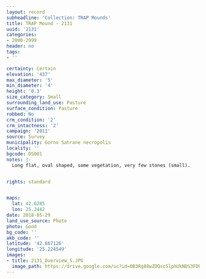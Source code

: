 ```yaml
---
layout: record
subheadline: 'Collection: TRAP Mounds'
title: TRAP Mound - 2131
uuid: '2131'
categories:
- 2000-2999
header: no
tags:
- ''

certainty: Certain
elevation: '437'
max_diameter: '5'
min_diameter: '4'
height: '0.3'
size_category: Small
surrounding_land_use: Pasture
surface_condition: Pasture
robbed: No
crm_condition: '2'
crm_intactness: '2'
campaign: '2011'
source: Survey
municipality: Gorno Sahrane necropolis
locality: ''
bgcode: DS001
notes: |-
  Long flat, oval shaped, some vegetation, very few stones (small).


rights: standard


maps:
  lat: 42.6285
  lon: 25.2442
date: 2018-05-29
land_use_source: Photo
photo: Good
bg_code: ''
akb_code: ''
latitude: '42.667126'
longitude: '25.224549'
images:
- title: 2131_Overview_S.JPG
  image_path: https://drive.google.com/uc?id=0B3Rg88wZDQscSlphUkNDS3FDLVU
---
```

